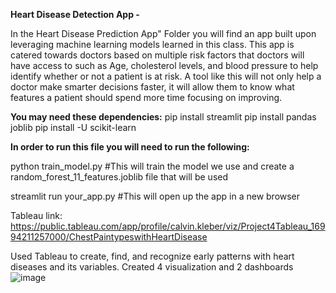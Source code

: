 **Heart Disease Detection App -**

In the Heart Disease Prediction App" Folder you will find an app built upon leveraging machine learning models learned in this class. This app is catered towards doctors based on multiple risk factors that doctors will have access to such as Age, cholesterol levels, and blood pressure to help identify whether or not a patient is at risk. A tool like this will not only help a doctor make smarter decisions faster, it will allow them to know what features a patient should spend more time focusing on improving.

**You may need these dependencies:**
pip install streamlit
pip install pandas joblib
pip install -U scikit-learn

**In order to run this file you will need to run the following:**

 python train_model.py     #This will train the model we use and create a random_forest_11_features.joblib file that will be used

 streamlit run your_app.py      #This will open up the app in a new browser

Tableau link: 
https://public.tableau.com/app/profile/calvin.kleber/viz/Project4Tableau_16994211257000/ChestPaintypeswithHeartDisease

Used Tableau to create, find, and recognize early patterns with heart diseases and its variables. 
Created 4 visualization and 2 dashboards
![image](https://github.com/PratikDeshmane07/project4/assets/133713625/8f380e7a-1c15-48e5-8fda-33e6db5d43a2)

